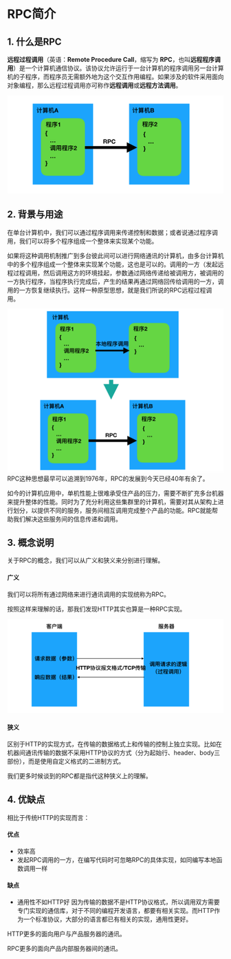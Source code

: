 # RPC简介

## 1. 什么是RPC

**远程过程调用**（英语：**Remote Procedure Call**，缩写为 **RPC**，也叫**远程程序调用**）是一个计算机通信协议。该协议允许运行于一台计算机的程序调用另一台计算机的子程序，而程序员无需额外地为这个交互作用编程。如果涉及的软件采用面向对象编程，那么远程过程调用亦可称作**远程调用**或**远程方法调用**。

![RPC示意图.png](https://github.com/Create-python/wkf9721/blob/master/images/RPC%E7%A4%BA%E6%84%8F%E5%9B%BE.png?raw=true)

## 2. 背景与用途

在单台计算机中，我们可以通过程序调用来传递控制和数据；或者说通过程序调用，我们可以将多个程序组成一个整体来实现某个功能。

如果将这种调用机制推广到多台彼此间可以进行网络通讯的计算机，由多台计算机中的多个程序组成一个整体来实现某个功能，这也是可以的。调用的一方（发起远程过程调用，然后调用这方的环境挂起，参数通过网络传递给被调用方，被调用的一方执行程序，当程序执行完成后，产生的结果再通过网络回传给调用的一方，调用的一方恢复继续执行。这样一种原型思想，就是我们所说的RPC远程过程调用。

![单机到多机.png](https://github.com/Create-python/wkf9721/blob/master/images/%E5%8D%95%E6%9C%BA%E5%88%B0%E5%A4%9A%E6%9C%BA.png?raw=true)RPC这种思想最早可以追溯到1976年，RPC的发展到今天已经40年有余了。

如今的计算机应用中，单机性能上很难承受住产品的压力，需要不断扩充多台机器来提升整体的性能。同时为了充分利用这些集群里的计算机，需要对其从架构上进行划分，以提供不同的服务，服务间相互调用完成整个产品的功能。RPC就能帮助我们解决这些服务间的信息传递和调用。

## 3. 概念说明

关于RPC的概念，我们可以从广义和狭义来分别进行理解。

#### 广义

我们可以将所有通过网络来进行通讯调用的实现统称为RPC。

按照这样来理解的话，那我们发现HTTP其实也算是一种RPC实现。

![HTTP.png](https://github.com/Create-python/wkf9721/blob/master/images/HTTP.png?raw=true)

#### 狭义

区别于HTTP的实现方式，在传输的数据格式上和传输的控制上独立实现。比如在机器间通讯传输的数据不采用HTTP协议的方式（分为起始行、header、body三部份），而是使用自定义格式的二进制方式。

我们更多时候谈到的RPC都是指代这种狭义上的理解。

## 4. 优缺点

相比于传统HTTP的实现而言：

#### 优点

- 效率高
- 发起RPC调用的一方，在编写代码时可忽略RPC的具体实现，如同编写本地函数调用一样

#### 缺点

- 通用性不如HTTP好 因为传输的数据不是HTTP协议格式，所以调用双方需要专门实现的通信库，对于不同的编程开发语言，都要有相关实现。而HTTP作为一个标准协议，大部分的语言都已有相关的实现，通用性更好。

HTTP更多的面向用户与产品服务器的通讯。

RPC更多的面向产品内部服务器间的通讯。